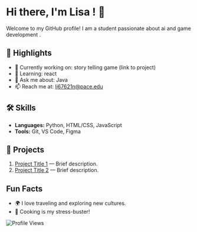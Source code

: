 # Hi there, I'm Lisa  ! 👋

Welcome to my GitHub profile! I am a student  passionate about ai and game development .

## 🌟 Highlights

- 🔭 Currently working on: story telling game (link to project)
- 🌱 Learning: react 
- 💬 Ask me about: Java 
- 📫 Reach me at: lj67621n@pace.edu

## 🛠 Skills

- **Languages:** Python, HTML/CSS, JavaScript
- **Tools:** Git, VS Code, Figma

## 🚀 Projects

1. [Project Title 1](link) — Brief description.
2. [Project Title 2](link) — Brief description.

##  Fun Facts

- 🌍 I love traveling and exploring new cultures.
- 🍳 Cooking is my stress-buster!

![Profile Views](https://komarev.com/ghpvc/?username=yourusername)
